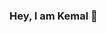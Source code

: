 ### Hey, I am Kemal 👋

<!--
**kemalsezgen/kemalsezgen** is a ✨ _special_ ✨ repository because its `README.md` (this file) appears on your GitHub profile.

Here are some ideas to get you started:

- 🔭 I’m currently working on Web Development & AI.
- 🌱 I’m currently learning Node.js
- 🤔 I’m looking for help with everything about software.
